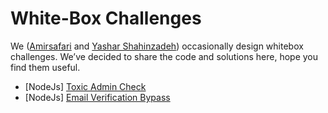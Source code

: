 # White-Box Challenges
We ([Amirsafari](https://x.com/amirmsafari) and [Yashar Shahinzadeh](https://x.com/yshahinzadeh)) occasionally design whitebox challenges. We’ve decided to share the code and solutions here, hope you find them useful.

- [NodeJs] [Toxic Admin Check](/toxic-admin-check)
- [NodeJs] [Email Verification Bypass](/email-verification-bypass)